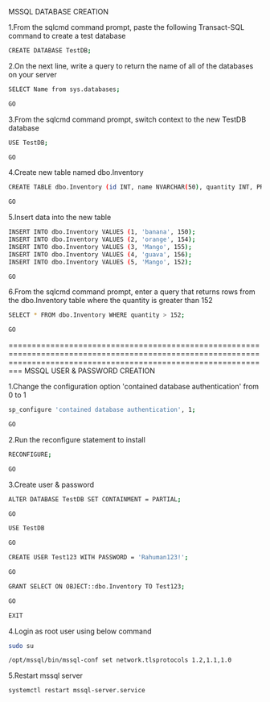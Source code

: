 MSSQL DATABASE CREATION


1.From the sqlcmd command prompt, paste the following Transact-SQL command to create a test database

```bash 
CREATE DATABASE TestDB;
```

2.On the next line, write a query to return the name of all of the databases on your server

```bash 
SELECT Name from sys.databases;
```

```bash 
GO
```

3.From the sqlcmd command prompt, switch context to the new TestDB database

```bash 
USE TestDB;
```

```bash 
GO
```


4.Create new table named dbo.Inventory

```bash 
CREATE TABLE dbo.Inventory (id INT, name NVARCHAR(50), quantity INT, PRIMARY KEY (id));
```

```bash 
GO
```

5.Insert data into the new table

```bash 
INSERT INTO dbo.Inventory VALUES (1, 'banana', 150);
INSERT INTO dbo.Inventory VALUES (2, 'orange', 154);
INSERT INTO dbo.Inventory VALUES (3, 'Mango', 155);
INSERT INTO dbo.Inventory VALUES (4, 'guava', 156);
INSERT INTO dbo.Inventory VALUES (5, 'Mango', 152);
```

```bash 
GO
```

6.From the sqlcmd command prompt, enter a query that returns rows from the dbo.Inventory table where the quantity is greater than 152

```bash 
SELECT * FROM dbo.Inventory WHERE quantity > 152;
```

```bash 
GO
```

=====================================================================================================================================================================
MSSQL USER & PASSWORD CREATION


1.Change the configuration option 'contained database authentication' from 0 to 1

```bash 
sp_configure 'contained database authentication', 1;
```

```bash 
GO
```

2.Run the reconfigure statement to install

```bash 
RECONFIGURE;
```

```bash 
GO
```

3.Create user & password

```bash 
ALTER DATABASE TestDB SET CONTAINMENT = PARTIAL;
```

```bash 
GO
```

```bash 
USE TestDB
```

```bash 
GO
```

```bash 
CREATE USER Test123 WITH PASSWORD = 'Rahuman123!';
```

```bash 
GO
```

```bash 
GRANT SELECT ON OBJECT::dbo.Inventory TO Test123;
```

```bash   
GO
```

```bash 
EXIT
```


4.Login as root user using below command

```bash 
sudo su
```

```bash 
/opt/mssql/bin/mssql-conf set network.tlsprotocols 1.2,1.1,1.0
```


5.Restart mssql server

```bash 
systemctl restart mssql-server.service
```



